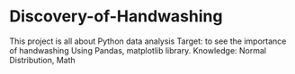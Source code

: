 # Discovery-of-Handwashing
This project is all about Python data analysis
Target: to see the importance of handwashing
Using Pandas, matplotlib library.
Knowledge: Normal Distribution, Math
